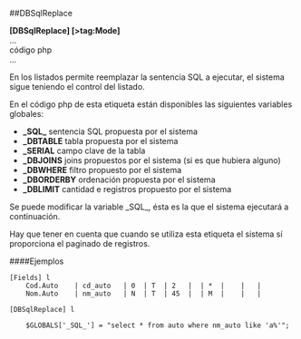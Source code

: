 ##DBSqlReplace

**[DBSqlReplace] [>tag:Mode]**
<br>...<br>código php<br>...

En los listados permite reemplazar la sentencia SQL a ejecutar, el sistema sigue teniendo el control del listado.

En el código php de esta etiqueta están disponibles las siguientes variables globales:

- **\_SQL\_** sentencia SQL propuesta por el sistema
- **_DBTABLE** tabla propuesta por el sistema
- **_SERIAL** campo clave de la tabla
- **_DBJOINS** joins propuestos por el sistema (si es que hubiera alguno)
- **_DBWHERE** filtro propuesto por el sistema
- **_DBORDERBY** ordenación propuesta por el sistema
- **_DBLIMIT** cantidad e registros propuesto por el sistema

Se puede modificar la variable \_SQL\_, ésta es la que el sistema ejecutará a continuación.

Hay que tener en cuenta que cuando se utiliza esta etiqueta el sistema sí proporciona el paginado de registros.

####Ejemplos

```
[Fields] l
	Cod.Auto	| cd_auto	| 0  | T  | 2   |  | *  |    |   | 
	Nom.Auto	| nm_auto	| N  | T  | 45  |  | M  |    |   | 

[DBSqlReplace] l

	$GLOBALS['_SQL_'] = "select * from auto where nm_auto like 'a%'";

